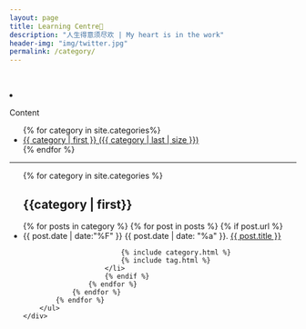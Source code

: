 ```yaml
---
layout: page
title: Learning Centre🍪
description: "人生得意须尽欢 | My heart is in the work"
header-img: "img/twitter.jpg"
permalink: /category/
---
```


 <div class="page clearfix">
    <div class="right">
        <div class="wrap">
            <li><p>Content</p></li>
            <!-- Content -->
            <div class="side-category">
                <ul id="content-side" class="content-ul">
                    {% for category in site.categories%}
                    <li>
                        <a class="scroll" href="#{{ category | first }}">
                            {{ category | first }} ({{ category | last | size }})
                        </a>
                    </li>
                    {% endfor %}
                </ul>
            </div>
        </div>
    </div>
    <div class="left">
        <hr>
        <ul>
            {% for category in site.categories %}
            <h2 id="{{category | first}}">{{category | first}}</h2>
                {% for posts in category  %}
                    {% for post in posts %}
                        {% if post.url %}
                        <li>
                            <time>
                            {{ post.date | date:"%F" }} {{ post.date | date: "%a" }}.
                            </time>
                            <a class="title" href="{{ post.url }}">{{ post.title }}</a>
    
                            {% include category.html %}
                            {% include tag.html %}
                        </li>
                        {% endif %}
                    {% endfor %}
                {% endfor %}
            {% endfor %}
        </ul>
    </div>

</div>
<script src="{{ "/js/pageContent.js " | prepend: site.baseurl }}" charset="utf-8"></script>
